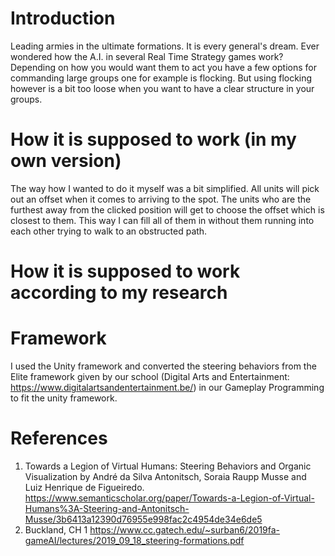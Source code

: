 # Introduction
Leading armies in the ultimate formations. It is every general's dream. Ever wondered how the A.I. in several Real Time Strategy games work? 
Depending on how you would want them to act you have a few options for commanding large groups one for example is flocking.
But using flocking however is a bit too loose when you want to have a clear structure in your groups.

# How it is supposed to work (in my own version)
The way how I wanted to do it myself was a bit simplified. All units will pick out an offset when it comes to arriving to the spot. The units who are the furthest away from the clicked position will get to choose the offset which is closest to them. This way I can fill all of them in without them running into each other trying to walk to an obstructed path.

# How it is supposed to work according to my research


# Framework
I used the Unity framework and converted the steering behaviors from the Elite framework given by our school (Digital Arts and Entertainment: https://www.digitalartsandentertainment.be/) in our Gameplay Programming to fit the unity framework.

# References
1. Towards a Legion of Virtual Humans: Steering Behaviors and Organic Visualization by André da Silva Antonitsch, Soraia Raupp Musse and Luiz Henrique de Figueiredo.
https://www.semanticscholar.org/paper/Towards-a-Legion-of-Virtual-Humans%3A-Steering-and-Antonitsch-Musse/3b6413a12390d76955e998fac2c4954de34e6de5
2. Buckland, CH 1
https://www.cc.gatech.edu/~surban6/2019fa-gameAI/lectures/2019_09_18_steering-formations.pdf

